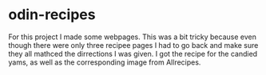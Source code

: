# odin-recipes
For this project I made some webpages. This was a bit tricky because even though there were only three recipee pages I had to go back and make sure they all mathced the dirrections I was given. I got the recipe for the candied yams, as well as the corresponding image from Allrecipes.
